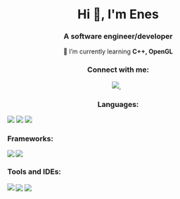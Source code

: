 <h1 align="center">Hi 👋, I'm Enes</h1>
<h3 align="center">A software engineer/developer</h3>
<p align="center">
  🌱 I’m currently learning <b>C++, OpenGL</b>
 </p>
<h3 align="center">Connect with me:</h3>
<p align='center'>
  <a href="https://www.linkedin.com/in/enesfurkanoz/">
    <img src="https://img.shields.io/badge/linkedin-%230077B5.svg?&style=for-the-badge&logo=linkedin&logoColor=white" />
  </a>&nbsp;&nbsp;  
</p>





<p align="left">
<h3 align="center">Languages:</h3>

<img src="https://img.shields.io/badge/C%2B%2B-00599C?style=for-the-badge&logo=c%2B%2B&logoColor=white"></img>
<img src="https://img.shields.io/badge/C%23-239120?style=for-the-badge&logo=c-sharp&logoColor=white"></img>
<img src="https://img.shields.io/badge/Python-3776AB?style=for-the-badge&logo=python&logoColor=white"></img>


<h3 align="left">Frameworks:</h3>
<img align="left" src="https://img.shields.io/badge/.NET-512BD4?style=for-the-badge&logo=dotnet&logoColor=white"></img>
<img align="center" src="https://img.shields.io/badge/OpenGL-FFFFFF?style=for-the-badge&logo=opengl"></img>

<h3 align="left">Tools and IDEs:</h3>
<img align="left" src="https://img.shields.io/badge/Visual_Studio-5C2D91?style=for-the-badge&logo=visual%20studio&logoColor=white"></img>
<img align="center" src="https://img.shields.io/badge/Visual_Studio_Code-0078D4?style=for-the-badge&logo=visual%20studio%20code&logoColor=white"></img>
<img align="center" src="https://img.shields.io/badge/CMake-064F8C?style=for-the-badge&logo=cmake&logoColor=white"></img>
</p>

